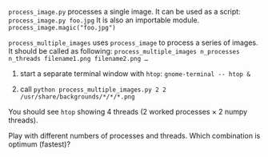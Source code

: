 `process_image.py` processes a single image.
It can be used as a script: `process_image.py foo.jpg`
It is also an importable module. `process_image.magic("foo.jpg")`

`process_multiple_images` uses `process_image` to process a series of images.
It should be called as following:
`process_multiple_images n_processes n_threads filename1.png filename2.png …`

1. start a separate terminal window with `htop`: `gnome-terminal -- htop &`

2. call `python process_multiple_images.py 2 2 /usr/share/backgrounds/*/*/*.png`

You should see `htop` showing 4 threads (2 worked processes × 2 numpy threads).

Play with different numbers of processes and threads.
Which combination is optimum (fastest)?
